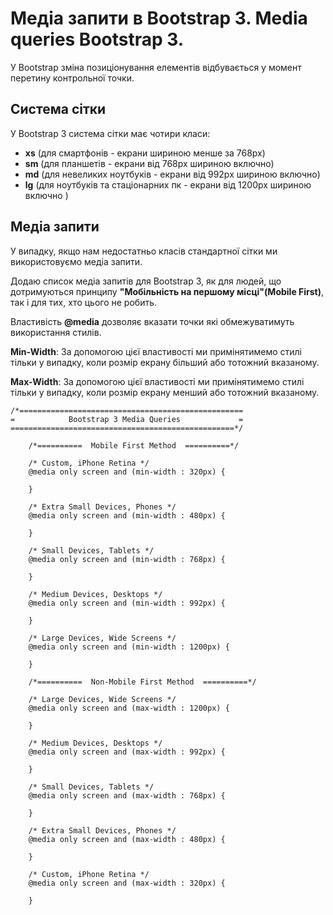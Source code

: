 # Медіа запити в Bootstrap 3. Media queries Bootstrap 3.

У Bootstrap зміна позиціонування елементів відбувається у момент перетину контрольної точки.

## Система сітки
У Bootstrap 3 система сітки має чотири класи:
- **xs** (для смартфонів - екрани шириною менше за 768px)
- **sm** (для планшетів - екрани від 768px шириною включно)
- **md** (для невеликих ноутбуків - екрани від 992px шириною включно)
- **lg** (для ноутбуків та стаціонарних пк - екрани від 1200px шириною включно )

## Медіа запити
У випадку, якщо нам недостатньо класів стандартної сітки ми використовуємо медіа запити.

Додаю список медіа запитів для Bootstrap 3, як для людей, що дотримуються принципу **"Мобільність на першому місці"(Mobile First)**, так і для тих, хто цього не робить. 

Властивість **@media** дозволяє вказати точки які обмежуватимуть використання стилів.

**Min-Width**: За допомогою цієї властивості ми примінятимемо стилі тільки у випадку, коли розмір екрану більший або тотожний вказаному.  

**Max-Width**: За допомогою цієї властивості ми примінятимемо стилі тільки у випадку, коли розмір екрану менший або тотожний вказаному.  

```
/*==================================================
=            Bootstrap 3 Media Queries             =
==================================================*/

    /*==========  Mobile First Method  ==========*/

    /* Custom, iPhone Retina */ 
    @media only screen and (min-width : 320px) {

    }

    /* Extra Small Devices, Phones */ 
    @media only screen and (min-width : 480px) {

    }

    /* Small Devices, Tablets */
    @media only screen and (min-width : 768px) {

    }

    /* Medium Devices, Desktops */
    @media only screen and (min-width : 992px) {

    }

    /* Large Devices, Wide Screens */
    @media only screen and (min-width : 1200px) {

    }

    /*==========  Non-Mobile First Method  ==========*/

    /* Large Devices, Wide Screens */
    @media only screen and (max-width : 1200px) {

    }

    /* Medium Devices, Desktops */
    @media only screen and (max-width : 992px) {

    }

    /* Small Devices, Tablets */
    @media only screen and (max-width : 768px) {

    }

    /* Extra Small Devices, Phones */ 
    @media only screen and (max-width : 480px) {

    }

    /* Custom, iPhone Retina */ 
    @media only screen and (max-width : 320px) {

    }
```

